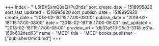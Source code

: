 +++
index = "-L5fBXSxmQ3aEHPu3hds"
sort_create_date = 1518995820
sort_last_updated = 1518995820
sort_publish_date = 1518995820
create_date = "2018-02-18T15:17:00-08:00"
publish_date = "2018-02-18T15:17:00-08:00"
date = "2018-02-18T15:17:00-08:00"
last_updated = "2018-02-18T15:17:00-08:00"
preview_url = "db33a513-25c3-3318-e61a-166b632ded63"
name = "MCD"
title = "MCD"
books_publisher = ["publishers/mcd.md"]
+++

